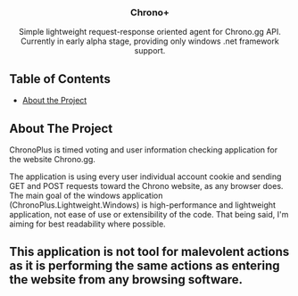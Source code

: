 <p align="center">
  <h3 align="center">Chrono+</h3>
  <p align="center">
    Simple lightweight request-response oriented agent for Chrono.gg API.
	Currently in early alpha stage, providing only windows .net framework support.
    <br />
  </p>
</p>



<!-- TABLE OF CONTENTS -->
## Table of Contents

* [About the Project](#about-the-project)



<!-- ABOUT THE PROJECT -->
## About The Project

ChronoPlus is timed voting and user information checking application for the website Chrono.gg. 

The application is using every user individual account cookie and sending GET and POST requests toward the Chrono website, as any browser does.
The main goal of the windows application (ChronoPlus.Lightweight.Windows) is high-performance and lightweight application, not ease of use or extensibility of the code.
That being said, I'm aiming for best readability where possible.

## This application is not tool for malevolent actions as it is performing the same actions as entering the website from any browsing software.
